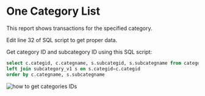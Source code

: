 One Category List
===============

This report shows transactions for the specified category.

Edit line 32 of SQL script to get proper data.

Get category ID and subcategory ID using this SQL script:

~~~sql
select c.categid, c.categname, s.subcategid, s.subcategname from category_v1 c<br>
left join subcategory_v1 s on s.categid=c.categid
order by c.categname, s.subcategname
~~~
![how to get categories IDs](https://raw.githubusercontent.com/moneymanagerex/general-reports/master/packages/OneCategoryList/get_categs_sample.png "how to get categories IDs")

